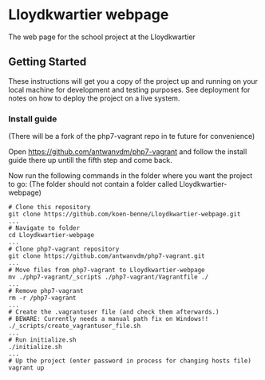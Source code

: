 # Lloydkwartier webpage

The web page for the school project at the Lloydkwartier

## Getting Started

These instructions will get you a copy of the project up and running on your local machine for development and testing purposes. See deployment for notes on how to deploy the project on a live system.

### Install guide
(There will be a fork of the php7-vagrant repo in te future for convenience)

Open https://github.com/antwanvdm/php7-vagrant and follow the install guide there up untill the fifth step and come back.

Now run the following commands in the folder where you want the project to go:
(The folder should not contain a folder called Lloydkwartier-webpage)

```
# Clone this repository
git clone https://github.com/koen-benne/Lloydkwartier-webpage.git
...
# Navigate to folder
cd Lloydkwartier-webpage
...
# Clone php7-vagrant repository
git clone https://github.com/antwanvdm/php7-vagrant.git
...
# Move files from php7-vagrant to Lloydkwartier-webpage
mv ./php7-vagrant/_scripts ./php7-vagrant/Vagrantfile ./
...
# Remove php7-vagrant
rm -r /php7-vagrant
...
# Create the .vagrantuser file (and check them afterwards.)
# BEWARE: Currently needs a manual path fix on Windows!!
./_scripts/create_vagrantuser_file.sh
...
# Run initialize.sh
./initialize.sh
...
# Up the project (enter password in process for changing hosts file)
vagrant up
```
